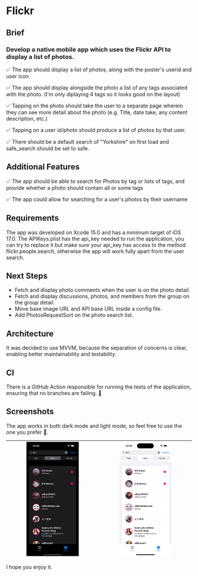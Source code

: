 # Flickr

## Brief

### Develop a native mobile app which uses the Flickr API to display a list of photos.

✅ The app should display a list of photos, along with the poster's userid and user icon. 

✅ The app should display alongside the photo a list of any tags associated with the photo. (I'm only diplaying 4 tags so it looks good on the layout)

✅ Tapping on the photo should take the user to a separate page wherein they can see more detail about the photo (e.g. Title, date take, any content description, etc.)

✅ Tapping on a user id/photo should produce a list of photos by that user. 

✅ There should be a default search of "Yorkshire" on first load and safe_search should be set to safe.

## Additional Features

✅ The app should be able to search for Photos by tag or lists of tags, and provide whether a photo should contain all or some tags

✅ The app could allow for searching for a user's photos by their username


## Requirements

The app was developed on Xcode 15.0 and has a minimum target of iOS 17.0. 
The APIKeys.plist has the api_key needed to run the application, you can try to replace it but make sure your api_key has access to the method flickr.people.search, otherwise the app will work fully apart from the user search.

## Next Steps

- Fetch and display photo comments when the user is on the photo detail.
- Fetch and display discussions, photos, and members from the group on the group detail.
- Move base image URL and API base URL inside a config file.
- Add PhotosRequestSort on the photo search list.

## Architecture
It was decided to use MVVM, because the separation of concerns is clear, enabling better maintainability and testability.

## CI
There is a GitHub Action responsible for running the tests of the application, ensuring that no branches are failing. 🚀

## Screenshots
The app works in both dark mode and light mode, so feel free to use the one you prefer 📱.

| <img width="60%" src="screen_shots/dark_mode.png"> | <img width="60%" src="screen_shots/light_mode.png"> |
| -------------------------------------------------- | -------------------------------------------------- |

I hope you enjoy it. 



